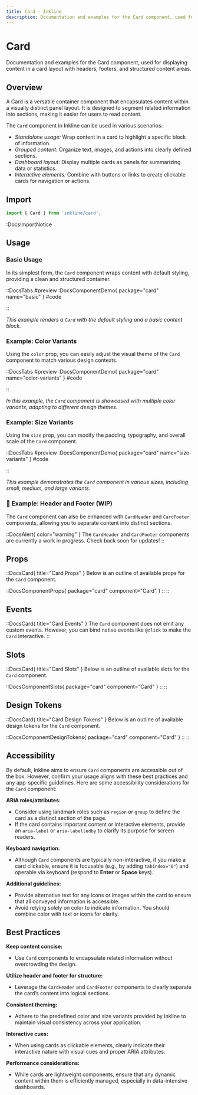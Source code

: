 ```yaml
---
title: Card - Inkline
description: Documentation and examples for the Card component, used for displaying content in a card layout with headers, footers, and structured content areas.
---
```


# Card

Documentation and examples for the Card component, used for displaying content in a card layout with headers, footers, and structured content areas.

## Overview

A Card is a versatile container component that encapsulates content within a visually distinct panel layout. It is designed to segment related information into sections, making it easier for users to read content.

The `Card` component in Inkline can be used in various scenarios:
- *Standalone usage:* Wrap content in a card to highlight a specific block of information.
- *Grouped content:* Organize text, images, and actions into clearly defined sections.
- *Dashboard layout:* Display multiple cards as panels for summarizing data or statistics.
- *Interactive elements:* Combine with buttons or links to create clickable cards for navigation or actions.

## Import

```ts
import { Card } from 'inkline/card';
```

:DocsImportNotice

## Usage

### Basic Usage

In its simplest form, the `Card` component wraps content with default styling, providing a clean and structured container.

::DocsTabs
#preview
:DocsComponentDemo{ package="card" name="basic" }
#code
<!-- :DocsCode{ package="@inkline/component-card" file="examples/basic.vue" } -->
::

*This example renders a `Card` with the default styling and a basic content block.*

### Example: Color Variants

Using the `color` prop, you can easily adjust the visual theme of the `Card` component to match various design contexts.

::DocsTabs
#preview
:DocsComponentDemo{ package="card" name="color-variants" }
#code
<!-- :DocsCode{ package="@inkline/component-card" file="examples/color-variants.vue" } -->
::

*In this example, the `Card` component is showcased with multiple color variants, adapting to different design themes.*

### Example: Size Variants

Using the `size` prop, you can modify the padding, typography, and overall scale of the `Card` component.

::DocsTabs
#preview
:DocsComponentDemo{ package="card" name="size-variants" }
#code
<!-- :DocsCode{ package="@inkline/component-card" file="examples/size-variants.vue" } -->
::

*This example demonstrates the `Card` component in various sizes, including small, medium, and large variants.*

### 🚧 Example: Header and Footer (WIP)

The `Card` component can also be enhanced with `CardHeader` and `CardFooter` components, allowing you to separate content into distinct sections.

::DocsAlert{ color="warning" }
The `CardHeader` and `CardFooter` components are currently a work in progress. Check back soon for updates!
::


## Props

::DocsCard{ title="Card Props" }
Below is an outline of available props for the `Card` component.

::DocsComponentProps{ package="card" component="Card" }
::
::

## Events

::DocsCard{ title="Card Events" }
The `Card` component does not emit any custom events. However, you can bind native events like `@click` to make the `Card` interactive.
::

## Slots

::DocsCard{ title="Card Slots" }
Below is an outline of available slots for the `Card` component.

::DocsComponentSlots{ package="card" component="Card" }
::
::


## Design Tokens

::DocsCard{ title="Card Design Tokens" }
Below is an outline of available design tokens for the `Card` component.

::DocsComponentDesignTokens{ package="card" component="Card" }
::
::

## Accessibility

By default, Inkline aims to ensure `Card` components are accessible out of the box. However, confirm your usage aligns with these best practices and any app-specific guidelines. Here are some accessibility considerations for the `Card` component:

**ARIA roles/attributes:**
- Consider using landmark roles such as `region` or `group` to define the card as a distinct section of the page.
- If the card contains important content or interactive elements, provide an `aria-label` or `aria-labelledby` to clarify its purpose for screen readers.

**Keyboard navigation:**
- Although `Card` components are typically non-interactive, if you make a card clickable, ensure it is focusable (e.g., by adding `tabindex="0"`) and operable via keyboard (respond to **Enter** or **Space** keys).

**Additional guidelines:**
- Provide alternative text for any icons or images within the card to ensure that all conveyed information is accessible.
- Avoid relying solely on color to indicate information. You should combine color with text or icons for clarity.

## Best Practices

**Keep content concise:**
- Use `Card` components to encapsulate related information without overcrowding the design.

**Utilize header and footer for structure:**
- Leverage the `CardHeader` and `CardFooter` components to clearly separate the card’s content into logical sections.

**Consistent theming:**
- Adhere to the predefined color and size variants provided by Inkline to maintain visual consistency across your application.

**Interactive cues:**
- When using cards as clickable elements, clearly indicate their interactive nature with visual cues and proper ARIA attributes.

**Performance considerations:**
- While cards are lightweight components, ensure that any dynamic content within them is efficiently managed, especially in data-intensive dashboards.
